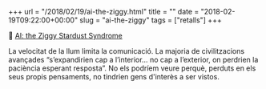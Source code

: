 +++
url = "/2018/02/19/ai-the-ziggy.html"
title = ""
date = "2018-02-19T09:22:00+00:00"
slug = "ai-the-ziggy"
tags = ["retalls"]
+++

📎 [AI: the Ziggy Stardust Syndrome](http://www.roughtype.com/?p=8325)

La velocitat de la llum limita la comunicació. La majoria de civilitzacions avançades “s’expandirien cap a l’interior… no cap a l’exterior, on perdrien la paciència esperant resposta”. No els podríem veure perquè, perduts en els seus propis pensaments, no tindrien gens d'interès a ser vistos.

